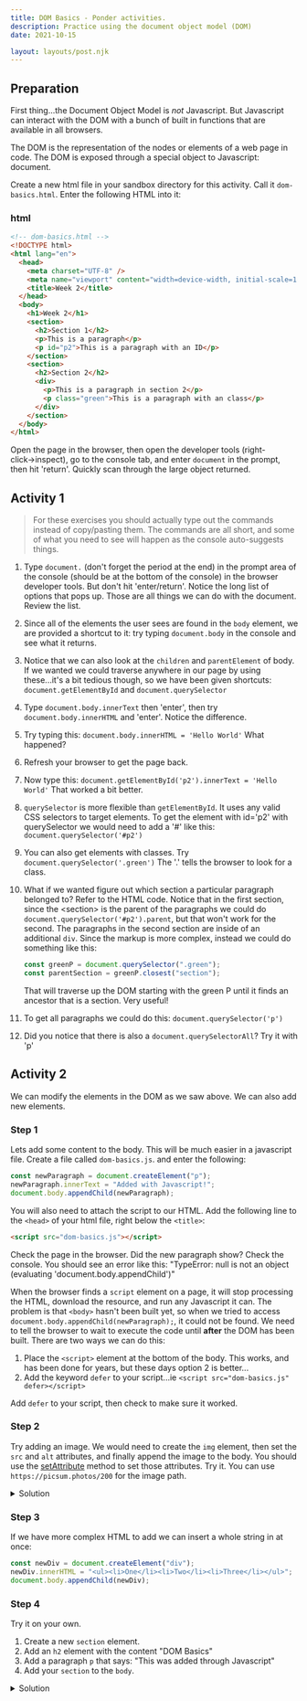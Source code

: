```yaml
---
title: DOM Basics - Ponder activities.
description: Practice using the document object model (DOM)
date: 2021-10-15

layout: layouts/post.njk
---
```


## Preparation

First thing...the Document Object Model is *not* Javascript. But Javascript can interact with the DOM with a bunch of built in functions that are available in all browsers.

The DOM is the representation of the nodes or elements of a web page in code. The DOM is exposed through a special object to Javascript: document.

Create a new html file in your sandbox directory for this activity. Call it `dom-basics.html`. Enter the following HTML into it:

### html

```html
<!-- dom-basics.html -->
<!DOCTYPE html>
<html lang="en">
  <head>
    <meta charset="UTF-8" />
    <meta name="viewport" content="width=device-width, initial-scale=1.0" />
    <title>Week 2</title>
  </head>
  <body>
    <h1>Week 2</h1>
    <section>
      <h2>Section 1</h2>
      <p>This is a paragraph</p>
      <p id="p2">This is a paragraph with an ID</p>
    </section>
    <section>
      <h2>Section 2</h2>
      <div>
        <p>This is a paragraph in section 2</p>
        <p class="green">This is a paragraph with an class</p>
      </div>
    </section>
  </body>
</html>
```

Open the page in the browser, then open the developer tools (right-click&rarr;inspect), go to the console tab, and enter `document` in the prompt, then hit 'return'. Quickly scan through the large object returned.

## Activity 1

>For these exercises you should actually type out the commands instead of copy/pasting them.  The commands are all short, and some of what you need to see will happen as the console auto-suggests things.

1. Type `document.` (don't forget the period at the end) in the prompt area of the console (should be at the bottom of the console) in the browser developer tools. But don't hit 'enter/return'. Notice the long list of options that pops up. Those are all things we can do with the document. Review the list.
2. Since all of the elements the user sees are found in the `body` element, we are provided a shortcut to it: try typing `document.body` in the console and see what it returns.
3. Notice that we can also look at the `children` and `parentElement` of body. If we wanted we could traverse anywhere in our page by using these...it's a bit tedious though, so we have been given shortcuts: `document.getElementById` and `document.querySelector`
4. Type `document.body.innerText` then 'enter', then try `document.body.innerHTML` and 'enter'. Notice the difference.
5. Try typing this: `document.body.innerHTML = 'Hello World'` What happened?
6. Refresh your browser to get the page back.
7. Now type this: `document.getElementById('p2').innerText = 'Hello World'` That worked a bit better.
8. `querySelector` is more flexible than `getElementById`. It uses any valid CSS selectors to target elements. To get the element with id='p2' with querySelector we would need to add a '#' like this:
   `document.querySelector('#p2')`
9. You can also get elements with classes. Try `document.querySelector('.green')` The '.' tells the browser to look for a class.
10. What if we wanted figure out which section a particular paragraph belonged to? Refer to the HTML code. Notice that in the first section, since the &lt;section&gt; is the parent of the paragraphs we could do `document.querySelector('#p2').parent`, but that won't work for the second. The paragraphs in the second section are inside of an additional `div`. Since the markup is more complex, instead we could do something like this:

    ```javascript
    const greenP = document.querySelector(".green");
    const parentSection = greenP.closest("section");
    ```

    That will traverse up the DOM starting with the green P until it finds an ancestor that is a section. Very useful!

11. To get all paragraphs we could do this: `document.querySelector('p')`
12. Did you notice that there is also a `document.querySelectorAll`? Try it with 'p'

## Activity 2

We can modify the elements in the DOM as we saw above. We can also add new elements.

### Step 1

Lets add some content to the body. This will be much easier in a javascript file. Create a file called `dom-basics.js`. and enter the following:

```javascript
const newParagraph = document.createElement("p");
newParagraph.innerText = "Added with Javascript!";
document.body.appendChild(newParagraph);
```

You will also need to attach the script to our HTML. Add the following line to the `<head>` of your html file, right below the `<title>`:

```html
<script src="dom-basics.js"></script>
```

Check the page in the browser. Did the new paragraph show? Check the console. You should see an error like this: "TypeError: null is not an object (evaluating 'document.body.appendChild')"

When the browser finds a `script` element on a page, it will stop processing the HTML, download the resource, and run any Javascript it can. The problem is that `<body>` hasn't been built yet, so when we tried to access `document.body.appendChild(newParagraph);`, it could not be found. We need to tell the browser to wait to execute the code until **after** the DOM has been built. There are two ways we can do this:

1. Place the `<script>` element at the bottom of the body. This works, and has been done for years, but these days option 2 is better...
2. Add the keyword `defer` to your script...ie `<script src="dom-basics.js" defer></script>`

Add `defer` to your script, then check to make sure it worked.

### Step 2

Try adding an image. We would need to create the `img` element, then set the `src` and `alt` attributes, and finally append the image to the body. You should use the [setAttribute](https://developer.mozilla.org/en-US/docs/Web/API/Element/setAttribute) method to set those attributes. Try it. You can use
   `https://picsum.photos/200` for the image path.

<details><summary>Solution</summary>

```javascript
const newImage = document.createElement("img");
newImage.setAttribute("src", "https://picsum.photos/200");
newImage.setAttribute("alt", "Random image from picsum.");
document.body.appendChild(newImage);
```

</details>

### Step 3

If we have more complex HTML to add we can insert a whole string in at once:

```javascript
const newDiv = document.createElement("div");
newDiv.innerHTML = "<ul><li>One</li><li>Two</li><li>Three</li></ul>";
document.body.appendChild(newDiv);
```

### Step 4

Try it on your own.

   1. Create a new `section` element.
   2. Add an `h2` element with the content "DOM Basics"
   3. Add a paragraph `p` that says: "This was added through Javascript"
   4. Add your `section` to the `body`.

<details>
<summary>Solution</summary>

There are two common ways this could be done:

```javascript
const newSection = document.createElement("section");
const newH2 = document.createElement("h2");
newH2.innerText = "DOM Basics";
newSection.appendChild(newH2);
const newP = document.createElement("p");
newP.innerText = "This was added through Javascript";
newSection.appendChild(newP);

document.body.appendChild(newSection);
```

OR you could do it this way:

```javascript
const newSection = document.createElement("section");
newSection.innerHTML = "<h2>DOM Basics</h2><p>This was added through Javascript</p>";
document.body.appendChild(newSection);
```

</details>
